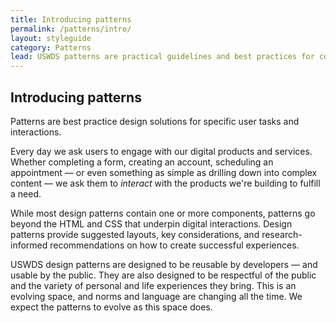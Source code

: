 ```yaml
---
title: Introducing patterns
permalink: /patterns/intro/
layout: styleguide
category: Patterns
lead: USWDS patterns are practical guidelines and best practices for common user interactions. 
---
```



## Introducing patterns
Patterns are best practice design solutions for specific user tasks and interactions. 

Every day we ask users to engage with our digital products and services. Whether completing a form, creating an account, scheduling an appointment — or even something as simple as drilling down into complex content — we ask them to _interact_ with the products we're building to fulfill a need. 

While most design patterns contain one or more components, patterns go beyond the HTML and CSS that underpin digital interactions. Design patterns provide suggested layouts, key considerations, and research-informed recommendations on how to create successful experiences.

USWDS design patterns are designed to be reusable by developers — and usable by the public. They are also designed to be respectful of the public and the variety of personal and life experiences they bring. This is an evolving space, and norms and language are changing all the time. We expect the patterns to evolve as this space does. 